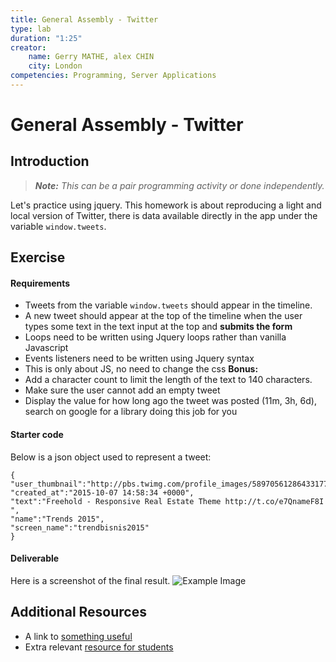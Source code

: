 ```yaml
---
title: General Assembly - Twitter
type: lab
duration: "1:25"
creator:
    name: Gerry MATHE, alex CHIN
    city: London
competencies: Programming, Server Applications
---
```


# General Assembly - Twitter

## Introduction

> ***Note:*** _This can be a pair programming activity or done independently._

Let's practice using jquery. This homework is about reproducing a light and local version of Twitter, there is data available directly in the app under the variable `window.tweets`.

## Exercise

#### Requirements

- Tweets from the variable `window.tweets` should appear in the timeline.
- A new tweet should appear at the top of the timeline when the user types some text in the text input at the top and **submits the form**
- Loops need to be written using Jquery loops rather than vanilla Javascript
- Events listeners need to be written using Jquery syntax
- This is only about JS, no need to change the css 
**Bonus:**
- Add a character count to limit the length of the text to 140 characters.
- Make sure the user cannot add an empty tweet
- Display the value for how long ago the tweet was posted (11m, 3h, 6d), search on google for a library doing this job for you

#### Starter code

Below is a json object used to represent a tweet:

```
{
"user_thumbnail":"http://pbs.twimg.com/profile_images/589705612864331777/rZPuXSEA_normal.jpg",
"created_at":"2015-10-07 14:58:34 +0000",
"text":"Freehold - Responsive Real Estate Theme http://t.co/e7QnameF8I ",
"name":"Trends 2015",
"screen_name":"trendbisnis2015"
}
```

#### Deliverable

Here is a screenshot of the final result.
![Example Image](http://s4.postimg.org/4g0ztk51p/twitter.jpg)

## Additional Resources

- A link to [something useful](http://www.w3schools.com/jsref/dom_obj_all.asp)
- Extra relevant [resource for students](https://developer.mozilla.org/en-US/docs/Web/Events)